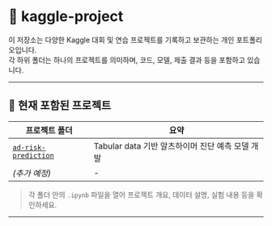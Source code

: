 # 🧠 kaggle-project
이 저장소는 다양한 Kaggle 대회 및 연습 프로젝트를 기록하고 보관하는 개인 포트폴리오입니다.  
각 하위 폴더는 하나의 프로젝트를 의미하며, 코드, 모델, 제출 결과 등을 포함하고 있습니다.

---

## 📂 현재 포함된 프로젝트

| 프로젝트 폴더 | 요약 |
|----------------|------------|
| [`ad-risk-prediction`](./ad-risk-prediction) | Tabular data 기반 알츠하이머 진단 예측 모델 개발 |
| *(추가 예정)* | - |

> 각 폴더 안의 `.ipynb` 파일을 열어 프로젝트 개요, 데이터 설명, 실험 내용 등을 확인하세요.
---
